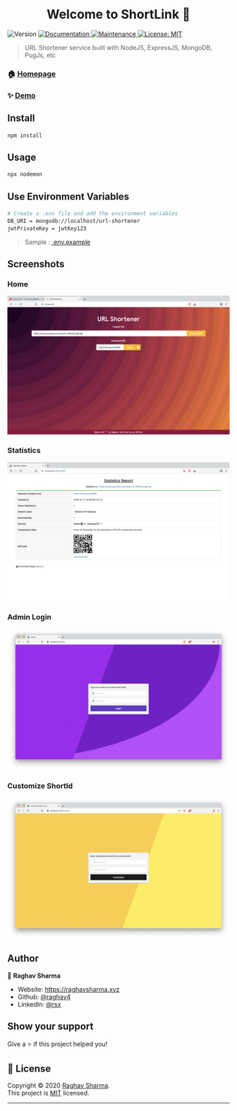<h1 align="center">Welcome to ShortLink 👋</h1>
<p>
  <img alt="Version" src="https://img.shields.io/badge/version-1.1.3-blue.svg?cacheSeconds=2592000" />
  <a href="https://github.com/raghav4/ShortLink#readme" target="_blank">
    <img alt="Documentation" src="https://img.shields.io/badge/documentation-yes-brightgreen.svg" />
  </a>
  <a href="https://github.com/raghav4/ShortLink/graphs/commit-activity" target="_blank">
    <img alt="Maintenance" src="https://img.shields.io/badge/Maintained%3F-yes-green.svg" />
  </a>
  <a href="https://github.com/raghav4/ShortLink/blob/master/LICENSE" target="_blank">
    <img alt="License: MIT" src="https://img.shields.io/github/license/raghav4/ShortLink" />
  </a>
</p>

> URL Shortener service built with NodeJS, ExpressJS, MongoDB, PugJs, etc

### 🏠 [Homepage](https://github.com/raghav4/ShortLink#readme)

### ✨ [Demo](https://tii.now.sh)

## Install

```sh
npm install
```

## Usage

```sh
npx nodemon
```

## Use Environment Variables

```sh
# Create a .env file and add the environment variables
DB_URI = mongodb://localhost/url-shortener
jwtPrivateKey = jwtKey123
```

> Sample : [.env.example](https://github.com/raghav4/ShortLink/blob/master/.env.example)

## Screenshots

### Home

![url shortener home](./static/first.png)

### Statistics

![url shortener home](./static/stats.png)

### Admin Login

![url shortener home](./static/admin.png)

### Customize ShortId

![url shortener home](./static/custom.png)

## Author

👤 **Raghav Sharma**

- Website: https://raghavsharma.xyz
- Github: [@raghav4](https://github.com/raghav4)
- LinkedIn: [@rsx](https://linkedin.com/in/rsx)

## Show your support

Give a ⭐️ if this project helped you!

## 📝 License

Copyright © 2020 [Raghav Sharma](https://github.com/raghav4).<br />
This project is [MIT](https://github.com/raghav4/ShortLink/blob/master/LICENSE) licensed.

---
